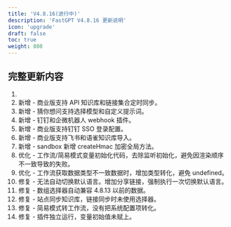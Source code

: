 ```yaml
---
title: 'V4.8.16(进行中)'
description: 'FastGPT V4.8.16 更新说明'
icon: 'upgrade'
draft: false
toc: true
weight: 808
---
```



## 完整更新内容

1. 
2. 新增 - 商业版支持 API 知识库和链接集合定时同步。
3. 新增 - 猜你想问支持选择模型和自定义提示词。
4. 新增 - 钉钉和企微机器人 webhook 插件。
5. 新增 - 商业版支持钉钉 SSO 登录配置。
6. 新增 - 商业版支持飞书和语雀知识库导入。
7. 新增 - sandbox 新增 createHmac 加密全局方法。
8. 优化 - 工作流/简易模式变量初始化代码，去除监听初始化，避免因渲染顺序不一致导致的失败。
9. 优化 - 工作流获取数据类型不一致数据时，增加类型转化，避免 undefined。
10. 修复 - 无法自动切换默认语言。增加分享链接，强制执行一次切换默认语言。
11. 修复 - 数组选择器自动兼容 4.8.13 以前的数据。
12. 修复 - 站点同步知识库，链接同步时未使用选择器。
13. 修复 - 简易模式转工作流，没有把系统配置项转化。
14. 修复 - 插件独立运行，变量初始值未赋上。